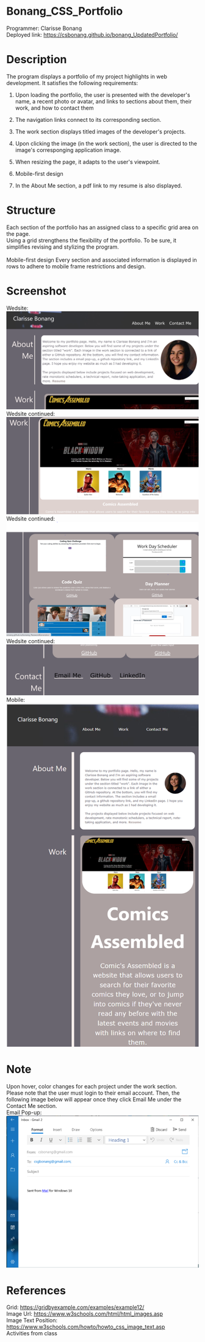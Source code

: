 # Bonang_CSS_Portfolio
Programmer: Clarisse Bonang <br/>
Deployed link: https://csbonang.github.io/bonang_UpdatedPortfolio/

# Description 
The program displays a portfolio of my project highlights in web development. It satisfies the following requirements: 

1.  Upon loading the portfolio, the user is presented with the  developer's name, a recent photo or avatar, and links to sections about them, their work, and how to contact them

2. The navigation links connect to its corresponding section. 

3. The work section displays titled images of the developer's projects. 

4. Upon clicking the image (in the work section), the user is directed to the image's corresponging application image. 

5. When resizing the page, it adapts to the user's viewpoint. 

6. Mobile-first design

7. In the About Me section, a pdf link to my resume is also displayed.


# Structure 
Each section of the portfolio has an assigned class to a specific grid area on the page. <br> 
Using a grid strengthens the flexibility of the portfolio. To be sure, it simplifies revising and stylizing the program.  <br>
<br> 
Mobile-first design
Every section and associated information is displayed in rows to adhere to mobile 
frame restrictions and design. 

# Screenshot 
Wedsite:  ![Page1](https://github.com/csbonang/bonang_UpdatedPortfolio/blob/main/images/web_1.PNG)
Wedsite continued: ![Page2](https://github.com/csbonang/bonang_UpdatedPortfolio/blob/main/images/web_2.PNG)
Wedsite continued: ![Page3](https://github.com/csbonang/bonang_UpdatedPortfolio/blob/main/images/web_3.PNG)
Wedsite continued: ![Page4](https://github.com/csbonang/bonang_UpdatedPortfolio/blob/main/images/web_4.PNG)
Mobile: ![Page2](https://github.com/csbonang/bonang_UpdatedPortfolio/blob/main/images/mobile_page.PNG)

# Note 
Upon hover, color changes for each project under the work section.
<br/>
Please note that the user must login to their email account. 
Then, the following image below will appear once they click Email Me under the Contact Me section. 
<br/> 
Email Pop-up: ![Email](https://github.com/csbonang/Bonang_CSS_Portfolio/blob/main/images/email.PNG)

# References
Grid: 
https://gridbyexample.com/examples/example12/ <br/>
Image Url: 
https://www.w3schools.com/html/html_images.asp<br/>
Image Text Position: 
https://www.w3schools.com/howto/howto_css_image_text.asp<br> 
Activities from class 
